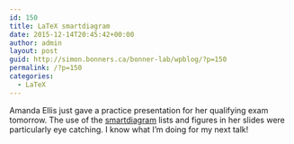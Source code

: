 ```yaml
---
id: 150
title: LaTeX smartdiagram
date: 2015-12-14T20:45:42+00:00
author: admin
layout: post
guid: http://simon.bonners.ca/bonner-lab/wpblog/?p=150
permalink: /?p=150
categories:
  - LaTeX
---
```

Amanda Ellis just gave a practice presentation for her qualifying exam tomorrow. The use of the <a href="https://www.ctan.org/pkg/smartdiagram?lang=en" target="_blank">smartdiagram</a> lists and figures in her slides were particularly eye catching. I know what I&#8217;m doing for my next talk!